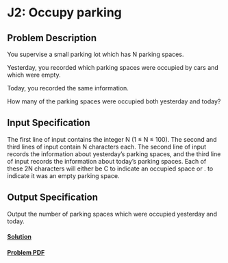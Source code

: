 # J2:  Occupy parking

## Problem Description
You supervise a small parking lot which has N parking spaces.

Yesterday, you recorded which parking spaces were occupied by cars and which were empty.

Today, you recorded the same information.

How many of the parking spaces were occupied both yesterday and today?

## Input Specification
The first line of input contains the integer N (1 ≤ N ≤ 100). The second and third lines of input
contain N characters each. The second line of input records the information about yesterday’s
parking spaces, and the third line of input records the information about today’s parking spaces.
Each of these 2N characters will either be C to indicate an occupied space or . to indicate it was
an empty parking space.

## Output Specification
Output the number of parking spaces which were occupied yesterday and today.

#### [Solution](./main.py)
#### [Problem PDF](https://cemc.uwaterloo.ca/contests/computing/2018/stage%201/juniorEF.pdf)